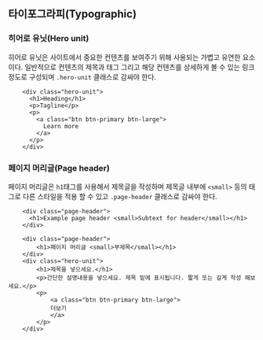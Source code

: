 <!--
layout: 'post'
section: 'Cornerstone Framework'
title: 'Typographic'
outline: '히어로 유닛은 사이트에서 중요한 컨텐츠를 보여주기 위해 사용되는 가볍고 유연한 요소이다. 일반적으로 컨텐츠의 제목과 태그 그리고 해당 컨텐츠를 상세하게 볼 수 있는 링크 정도로 구성되며 .hero-unit 클래스로 감싸야 한다...'
date: '2012-11-16'
tagstr: 'widget'
order: '[4, 2, 6]'
thumbnail: '4.2.06.typography.png'
-->

## 타이포그라피(Typographic)

### 히어로 유닛(Hero unit)

히어로 유닛은 사이트에서 중요한 컨텐츠를 보여주기 위해 사용되는 가볍고 유연한 요소이다. 일반적으로 컨텐츠의 제목과 태그 그리고 해당 컨텐츠를 상세하게 볼 수 있는 링크 정도로 구성되며 `.hero-unit` 클래스로 감싸야 한다.

```
	<div class="hero-unit">
	  <h1>Heading</h1>
	  <p>Tagline</p>
	  <p>
	    <a class="btn btn-primary btn-large">
	      Learn more
	    </a>
	  </p>
	</div>
```

### 페이지 머리글(Page header)

페이지 머리글은 `h1`태그를 사용해서 제목글을 작성하며 제목글 내부에   `<small>` 등의 태그로 다른 스타일을 적용 할 수 있고 `.page-header` 클래스로 감싸야 한다.

```
	<div class="page-header">
	  <h1>Example page header <small>Subtext for header</small></h1>
	</div>
```

``` cm, { 'iframe-height': '405px' }
	<div class="page-header">
        <h1>페이지 머리글 <small>부제목</small></h1>
    </div>
    <div class="hero-unit">
        <h1>제목을 넣으세요.</h1>
        <p>간단한 설명내용을 넣으세요. 제목 밑에 표시됩니다. 짧게 또는 길게 작성 해보세요.</p>
        <p>
            <a class="btn btn-primary btn-large">
            더보기
            </a>
        </p>
    </div>
```